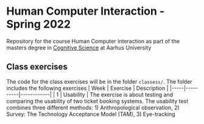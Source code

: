 # Human Computer Interaction - Spring 2022
Repository for the course Human Computer Interaction as part of the masters degree in [Cognitive Science](https://eddiprod.au.dk/EDDI/webservices/DokOrdningService.cfc?method=visGodkendtOrdning&dokOrdningId=16337&sprog=en) at Aarhus University

## Class exercises
The code for the class exercises will be in the folder ``classess/``. The folder includes the following exercises
| Week | Exercise | Description |
|-----|----------|------------|
| 1 | Usability | The exercise is about testing and comparing the usability of two ticket booking systems. The usability test combines three different methods: 1) Anthropological observation, 2) Survey: The Technology Acceptance Model (TAM), 3) Eye-tracking 

